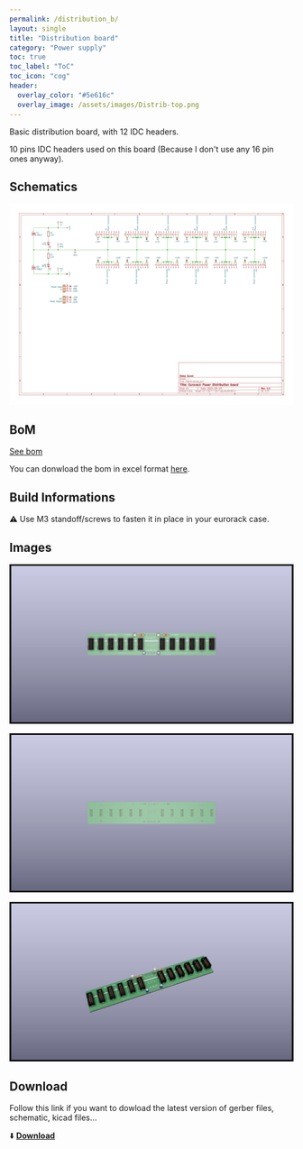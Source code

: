 ```yaml
---
permalink: /distribution_b/
layout: single
title: "Distribution board"
category: "Power supply"
toc: true
toc_label: "ToC"
toc_icon: "cog"
header:
  overlay_color: "#5e616c"
  overlay_image: /assets/images/Distrib-top.png
---
```


Basic distribution board, with 12 IDC headers.

10 pins IDC headers used on this board (Because I don't use any 16 pin ones anyway).

## Schematics

![Distribution board schematic](/assets/images/Distrib--Schematic.svg)

## BoM

[See bom](/assets/bom/Distrib_V1.0--iBoM.html)

You can donwload the bom in excel format [here](https://github.com/BleepSound/distribution_board/releases/download/v1.0/Distrib_V1.0--BoM.xlsx).

## Build Informations

:warning: Use M3 standoff/screws to fasten it in place in your eurorack case.

## Images

![3D Distribution board(front)](/assets/images/Distrib-3D_top.png)

![3D Distribution board(back)](/assets/images/Distrib-3D_bottom.png)

![3D Distribution board(iso)](/assets/images/Distrib-3D_top30deg.png)

## Download

Follow this link if you want to dowload the latest version of gerber files, schematic, kicad files...

:arrow_down: [**Download**](https://github.com/BleepSound/distribution_board/releases)

